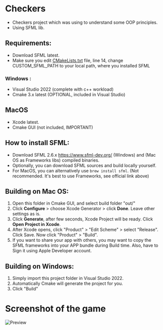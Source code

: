 # Checkers
- Checkers project which was using to understand some OOP principles.
- Using SFML lib.

## Requirements:
- Download SFML latest. 
- Make sure you edit [CMakeLists.txt](CMakeLists.txt) file, line 14, change CUSTOM_SFML_PATH to your local path, where you installed SFML

### Windows :
- Visual Studio 2022 (complete with c++ workload)
- Cmake 3.x latest (OPTIONAL, included in Visual Studio)

## MacOS
- Xcode latest.
- Cmake GUI (not included, IMPORTANT)

## How to install SFML:
- Download SFML 2.6.x https://www.sfml-dev.org/ (Windows) and (Mac OS as Frameworks libs) compiled binaries.
- Optionally, you can download SFML sources and build locally yourself.
- For MacOS, you can alternatively use `brew install sfml`. (Not recommended. It's best to use Frameworks, see official link above)

## Building on Mac OS:

1. Open this folder in Cmake GUI, and select build folder "out/"
2. Click **Configure** > choose Xcode Generator > click **Done**. Leave other settings as is.
3. Click **Generate**, after few seconds, Xcode Project will be ready. Click **Open Project in Xcode**.
4. After Xcode opens, click "Product" > "Edit Scheme" > select "Release". Click Save. Now click "Product" > "Build".
5. If you want to share your app with others, you may want to copy the SFML frameworks into your APP bundle during Build time. Also, have to Sign it using Apple Developer account. 

## Building on Windows:

1. Simply import this project folder in Visual Studio 2022.
2. Automatically Cmake will generate the project for you.
3. Click "Build"

# Screenshot of the game
![Preview](https://user-images.githubusercontent.com/86831845/176343926-f181b8cf-6b69-47e4-b8b2-48c0f0ee77ba.png)

